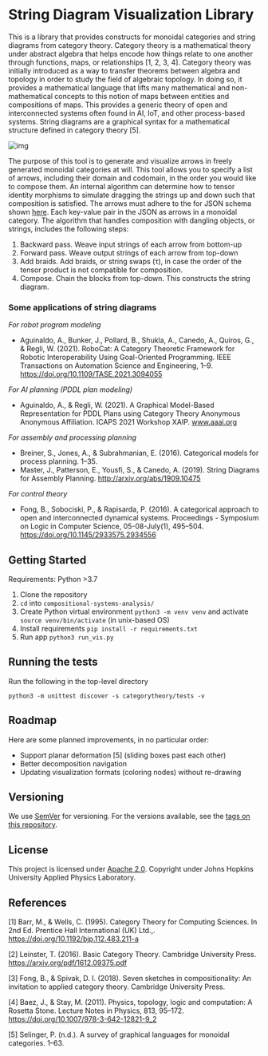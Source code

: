 # String Diagram Visualization Library

This is a library that provides constructs for monoidal categories and string diagrams from category theory. Category theory is a mathematical theory under abstract algebra that helps encode how things relate to one another through functions, maps, or relationships \[1, 2, 3, 4\]. Category theory was initially introduced as a way to transfer theorems between algebra and topology in order to study the field of algebraic topology. In doing so, it provides a mathematical language that lifts many mathematical and non-mathematical concepts to this notion of maps between entities and compositions of maps. This provides a generic theory of open and interconnected systems often found in AI, IoT, and other process-based systems. String diagrams are a graphical syntax for a mathematical structure defined in category theory \[5\].

![img](img/string_diagram_demo.gif)

The purpose of this tool is to generate and visualize arrows in freely generated monoidal categories at will. This tool allows you to specify a list of arrows, including their domain and codomain, in the order you would like to compose them. An internal algorithm can determine how to tensor identity morphisms to simulate dragging the strings up and down such that composition is satisfied. The arrows must adhere to the for JSON schema shown [here](https://gitlab.jhuapl.edu/categorytheory/compositional-systems-analysis/-/blob/ac756d362b4f700bf5928d639ee912072e70edf5/wsgi/static/data/examples/demo.json). Each key-value pair in the JSON as arrows in a monoidal category. The algorithm that handles composition with dangling objects, or strings, includes the following steps: 

1. Backward pass. Weave input strings of each arrow from bottom-up 
2. Forward pass. Weave output strings of each arrow from top-down 
3. Add braids. Add braids, or string swaps (τ), in case the order of the tensor product is not compatible for composition. 
4. Compose. Chain the blocks from top-down. This constructs the string diagram.

### Some applications of string diagrams

_For robot program modeling_
* Aguinaldo, A., Bunker, J., Pollard, B., Shukla, A., Canedo, A., Quiros, G., & Regli, W. (2021). RoboCat: A Category Theoretic Framework for Robotic Interoperability Using Goal-Oriented Programming. IEEE Transactions on Automation Science and Engineering, 1–9. https://doi.org/10.1109/TASE.2021.3094055

_For AI planning (PDDL plan modeling)_
* Aguinaldo, A., & Regli, W. (2021). A Graphical Model-Based Representation for PDDL Plans using Category Theory Anonymous Anonymous Affiliation. ICAPS 2021 Workshop XAIP. www.aaai.org

_For assembly and processing planning_
* Breiner, S., Jones, A., & Subrahmanian, E. (2016). Categorical models for process planning. 1–35.
* Master, J., Patterson, E., Yousfi, S., & Canedo, A. (2019). String Diagrams for Assembly Planning. http://arxiv.org/abs/1909.10475

_For control theory_
* Fong, B., Sobociski, P., & Rapisarda, P. (2016). A categorical approach to open and interconnected dynamical systems. Proceedings - Symposium on Logic in Computer Science, 05-08-July(1), 495–504. https://doi.org/10.1145/2933575.2934556

## Getting Started
Requirements: Python >3.7

1. Clone the repository
2. `cd` into `compositional-systems-analysis/`
3. Create Python virtual environment `python3 -m venv venv` and activate `source venv/bin/activate` (in unix-based OS)
4. Install requirements `pip install -r requirements.txt`
5. Run app `python3 run_vis.py`

## Running the tests

Run the following in the top-level directory
```
python3 -m unittest discover -s categorytheory/tests -v
```

## Roadmap

Here are some planned improvements, in no particular order:
* Support planar deformation \[5\] (sliding boxes past each other)
* Better decomposition navigation
* Updating visualization formats (coloring nodes) without re-drawing


## Versioning

We use [SemVer](http://semver.org/) for versioning. For the versions
available, see the [tags on this
repository](https://gitlab.jhuapl.edu/categorytheory/compositional-systems-analysis/-/tags).

## License

This project is licensed under [Apache 2.0](http://www.apache.org/licenses/LICENSE-2.0).
Copyright under Johns Hopkins University Applied Physics Laboratory.

## References

[1] Barr, M., & Wells, C. (1995). Category Theory for Computing Sciences. In 2nd Ed. Prentice Hall International (UK) Ltd.,. https://doi.org/10.1192/bjp.112.483.211-a

[2] Leinster, T. (2016). Basic Category Theory. Cambridge University Press. https://arxiv.org/pdf/1612.09375.pdf

[3] Fong, B., & Spivak, D. I. (2018). Seven sketches in compositionality: An invitation to applied category theory. Cambridge University Press.

[4] Baez, J., & Stay, M. (2011). Physics, topology, logic and computation: A Rosetta Stone. Lecture Notes in Physics, 813, 95–172. https://doi.org/10.1007/978-3-642-12821-9_2

[5] Selinger, P. (n.d.). A survey of graphical languages for monoidal categories. 1–63.
